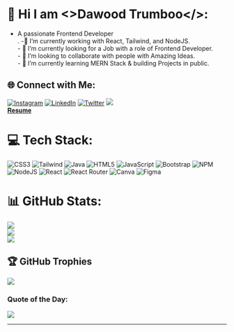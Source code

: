 
# 💫  Hi I am <>Dawood Trumboo</>:
- A passionate Frontend Developer<br>.
-🔭 I’m currently working with React, Tailwind, and NodeJS.<br>- 🚀 I’m currently looking for a Job with a role of Frontend Developer.<br>- 👯 I’m looking to collaborate with people with Amazing Ideas.<br>- 🌱 I’m currently learning MERN Stack & building Projects in public.<br>


## 🌐 Connect with Me:
[![Instagram](https://img.shields.io/badge/Instagram-%23E4405F.svg?logo=Instagram&logoColor=white)](https://instagram.com/dawoodtrumboo) [![LinkedIn](https://img.shields.io/badge/LinkedIn-%230077B5.svg?logo=linkedin&logoColor=white)](https://linkedin.com/in/dawoodtrumboo) [![Twitter](https://img.shields.io/badge/Twitter-%231DA1F2.svg?logo=Twitter&logoColor=white)](https://twitter.com/dmax_eth) <!-- [![GMAIL](https://img.shields.io/badge/Gmail-%23FF0000.svg?logo=gmail&logoColor=white)](masularaghu30@gmail.com) <br> --> <a href="mailto:idawoodtrumboo@gmail.com"><img src="https://camo.githubusercontent.com/571384769c09e0c66b45e39b5be70f68f552db3e2b2311bc2064f0d4a9f5983b/68747470733a2f2f696d672e736869656c64732e696f2f62616467652f476d61696c2d4431343833363f7374796c653d666f722d7468652d6261646765266c6f676f3d676d61696c266c6f676f436f6c6f723d7768697465" data-canonical-src="https://img.shields.io/badge/Gmail-D14836?style=for-the-badge&amp;logo=gmail&amp;logoColor=white" style="max-width: 100%;"></a> <br> <a href = "https://drive.google.com/file/d/11zW0_WnXtNWHSLSteKf4zt4UqXH7SUmj/view?usp=sharing">𝐑𝐞𝐬𝐮𝐦𝐞 </a>
# 💻 Tech Stack:
![CSS3](https://img.shields.io/badge/css3-%231572B6.svg?style=for-the-badge&logo=css3&logoColor=white) ![Tailwind](https://img.shields.io/badge/tailwind-%231572B6.svg?style=for-the-badge&logo=tailwind&logoColor=white) ![Java](https://img.shields.io/badge/java-%23ED8B00.svg?style=for-the-badge&logo=java&logoColor=white) ![HTML5](https://img.shields.io/badge/html5-%23E34F26.svg?style=for-the-badge&logo=html5&logoColor=white) ![JavaScript](https://img.shields.io/badge/javascript-%23323330.svg?style=for-the-badge&logo=javascript&logoColor=%23F7DF1E) ![Bootstrap](https://img.shields.io/badge/bootstrap-%23563D7C.svg?style=for-the-badge&logo=bootstrap&logoColor=white) ![NPM](https://img.shields.io/badge/NPM-%23000000.svg?style=for-the-badge&logo=npm&logoColor=white) ![NodeJS](https://img.shields.io/badge/node.js-6DA55F?style=for-the-badge&logo=node.js&logoColor=white) ![React](https://img.shields.io/badge/react-%2320232a.svg?style=for-the-badge&logo=react&logoColor=%2361DAFB) ![React Router](https://img.shields.io/badge/React_Router-CA4245?style=for-the-badge&logo=react-router&logoColor=white) ![Canva](https://img.shields.io/badge/Canva-%2300C4CC.svg?style=for-the-badge&logo=Canva&logoColor=white) ![Figma](https://img.shields.io/badge/figma-%23563D7C.svg?style=for-the-badge&logo=figma&logoColor=white)
# 📊 GitHub Stats:
![](https://github-readme-stats.vercel.app/api?username=dawoodtrumboo&theme=radical&hide_border=false&include_all_commits=true&count_private=false)<br/>
![](https://github-readme-streak-stats.herokuapp.com/?user=dawoodtrumboo&theme=radical&hide_border=false)<br/>
![](https://github-readme-stats.vercel.app/api/top-langs/?username=dawoodtrumboo&theme=radical&hide_border=false&include_all_commits=true&count_private=false&layout=compact)

## 🏆 GitHub Trophies
![](https://github-profile-trophy.vercel.app/?username=dawoodtrumboo&theme=radical&no-frame=false&no-bg=false&margin-w=4)

### Quote of the Day:
![](https://quotes-github-readme.vercel.app/api?type=horizontal&theme=radical)

---


